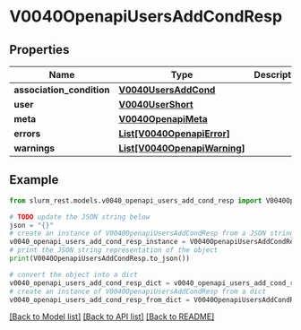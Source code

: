 # V0040OpenapiUsersAddCondResp


## Properties

Name | Type | Description | Notes
------------ | ------------- | ------------- | -------------
**association_condition** | [**V0040UsersAddCond**](V0040UsersAddCond.md) |  | 
**user** | [**V0040UserShort**](V0040UserShort.md) |  | 
**meta** | [**V0040OpenapiMeta**](V0040OpenapiMeta.md) |  | [optional] 
**errors** | [**List[V0040OpenapiError]**](V0040OpenapiError.md) |  | [optional] 
**warnings** | [**List[V0040OpenapiWarning]**](V0040OpenapiWarning.md) |  | [optional] 

## Example

```python
from slurm_rest.models.v0040_openapi_users_add_cond_resp import V0040OpenapiUsersAddCondResp

# TODO update the JSON string below
json = "{}"
# create an instance of V0040OpenapiUsersAddCondResp from a JSON string
v0040_openapi_users_add_cond_resp_instance = V0040OpenapiUsersAddCondResp.from_json(json)
# print the JSON string representation of the object
print(V0040OpenapiUsersAddCondResp.to_json())

# convert the object into a dict
v0040_openapi_users_add_cond_resp_dict = v0040_openapi_users_add_cond_resp_instance.to_dict()
# create an instance of V0040OpenapiUsersAddCondResp from a dict
v0040_openapi_users_add_cond_resp_from_dict = V0040OpenapiUsersAddCondResp.from_dict(v0040_openapi_users_add_cond_resp_dict)
```
[[Back to Model list]](../README.md#documentation-for-models) [[Back to API list]](../README.md#documentation-for-api-endpoints) [[Back to README]](../README.md)


